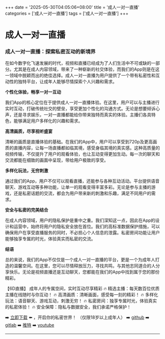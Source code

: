 +++
date = '2025-05-30T04:05:06+08:00'
title = '成人一对一直播'
categories = ['成人一对一直播']
tags = ['成人一对一直播']
+++

# 成人一对一直播

### 成人一对一直播：探索私密互动的新境界

在如今数字化飞速发展的时代，视频和直播已经成为了人们生活中不可或缺的一部分。尤其是在成人内容领域，带来了一种崭新的社交体验，而我们的App则是在这一领域中脱颖而出的绝佳选择。成人一对一直播为用户提供了一个带有私密性和互动性的独特平台，让成年人能够尽情探索个人兴趣和需求。

**个性化体验，畅享一对一互动**

我们App的核心定位在于提供成人一对一直播体验。在这里，用户可以与主播进行实时互动，打破传统社交的壁垒，享受更加个性化的沟通方式。无论是想要倾诉心声，还是寻求娱乐，一对一直播都能给你带来独特而真实的体验。主播们各具特色，能够满足用户多样化的兴趣和需求。

**高清画质，尽享视听盛宴**

清晰的画质是直播体验的基础。在我们的App中，用户可以享受到720p及更高画质的直播内容，让每一场直播都如临其境，感受身临其境的真实感。这种高质量的视频传输，不仅提升了用户的观看体验，也让互动变得更加生动。每一次的聊天和交流都能在细致的画面中呈现，带给用户极致的享受。

**多样化玩法，无穷刺激**

通过我们的App，用户不仅可以观看直播，还能参与各种互动活动。平台提供语音聊天、游戏互动等多种功能，让单一的观看变得丰富多彩。无论是参与主播的游戏，还是私密话题的交流，都会为用户带来新的刺激和乐趣，满足不同用户的需求。

**安全与私密的完美结合**

在成人内容领域，用户的隐私保护是重中之重。我们深知这一点，因此在App的设计和运营中，始终将用户的隐私安全放在首位。我们的高标准数据保护措施，可以确保用户在享受直播服务的同时，不必担心个人信息的泄露。私密房间功能让用户能够独享专属的时光，体验真实而私密的交流。

**结语**

总的来说，我们的App不仅仅是一个成人一对一直播的平台，更是一个为成年人打造的温馨空间。在这里，您可以尽情释放压力，寻找共鸣，与其他志同道合的人分享快乐。无论是视频直播还是互动聊天，您都能在我们的App中找到属于您的那份精彩。

【6D直播】
成年人的专属空间，实时互动尽享精彩
🔥 精选主播：每天数百位优质主播在线随时与你互动！
🔥 高清画质：清晰画面，感受每一刻的精彩！
🔥 多样化玩法：语音聊天、游戏互动，刺激无穷！
🔥 私密房间：独享专属时光，体验真实的私密体验！
🔥 安全保障：隐私与数据安全，我们承诺严格保护！

➡️ [立即下载](https://down123.s3.ap-east-1.amazonaws.com/down/down.html?channelCode=blog) ⬅️ ，开启你的私密世界！
（仅限18岁以上成年人）
➡️ [github](https://aldult-live.github.io/)
➡️ [gitlab](https://seo-09598d.gitlab.io/)
➡️ [推特](https://x.com/wegame33)
➡️ [youtube](https://www.youtube.com/@6Dlive)

---
